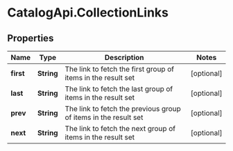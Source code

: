# CatalogApi.CollectionLinks

## Properties
Name | Type | Description | Notes
------------ | ------------- | ------------- | -------------
**first** | **String** | The link to fetch the first group of items in the result set | [optional] 
**last** | **String** | The link to fetch the last group of items in the result set | [optional] 
**prev** | **String** | The link to fetch the previous group of items in the result set | [optional] 
**next** | **String** | The link to fetch the next group of items in the result set | [optional] 


